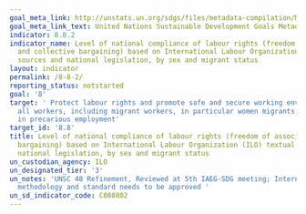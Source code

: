 ```yaml
---
goal_meta_link: http://unstats.un.org/sdgs/files/metadata-compilation/Metadata-Goal-8.pdf
goal_meta_link_text: United Nations Sustainable Development Goals Metadata (pdf 525kB)
indicator: 8.8.2
indicator_name: Level of national compliance of labour rights (freedom of association
  and collective bargaining) based on International Labour Organization (ILO) textual
  sources and national legislation, by sex and migrant status
layout: indicator
permalink: /8-8-2/
reporting_status: notstarted
goal: '8'
target: ' Protect labour rights and promote safe and secure working environments for
  all workers, including migrant workers, in particular women migrants, and those
  in precarious employment'
target_id: '8.8'
title: Level of national compliance of labour rights (freedom of association and collective
  bargaining) based on International Labour Organization (ILO) textual sources and
  national legislation, by sex and migrant status
un_custodian_agency: ILO
un_designated_tier: '3'
un_notes: 'UNSC 48 Refinement, Reviewed at 5th IAEG-SDG meeting; Internationally agreed
  methodology and standard needs to be approved '
un_sd_indicator_code: C080802
---
```

